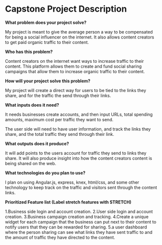 # Capstone Project Description

**What problem does your project solve?**

My project is meant to give the average person a way to be compensated for being a social influencer on the internet. It also allows content creators to get paid organic traffic to their content.

**Who has this problem?**

Content creators on the internet want ways to increase traffic to their content. This platform allows them to create and fund social sharing campaigns that allow them to increase organic traffic to their content.

**How will your project solve this problem?**

My project will create a direct way for users to be tied to the links they share, and for the traffic the send through their links.

**What inputs does it need?**

It needs businesses create accounts, and then input URLs, total spending amounts, maximum cost per traffic they want to send.

The user side will need to have user information, and track the links they share, and the total traffic they send through their link.

**What outputs does it produce?**

It will add points to the users account for traffic they send to links they share. It will also produce insight into how the content creators content is being shared on the web.

**What technologies do you plan to use?**

I plan on using Angular.js, express, knex, html/css, and some other technology to keep track on the traffic and visitors sent through the content links.

**Prioritized Feature list (Label stretch features with STRETCH)**

1.Business side login and account creation.
2.User side login and account creation.
3.Business campaign creation and tracking.
4.Create a unique widget for each campaign that the business can put next to their content to notify users that they can be rewarded for sharing.
5.a user dashboard where the person sharing can see what links they have sent traffic to and the amount of traffic they have directed to the content.



